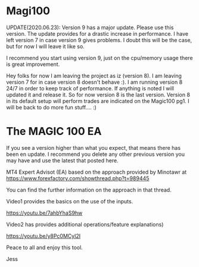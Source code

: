 # Magi100

UPDATE(2020.06.23):
Version 9 has a major update. Please use this version. The update provides for a drastic increase in performance.
I have left version 7 in case version 9 gives problems.  I doubt this will be the case, but for now I will leave it like so.

I recommend you start using version 9, just on the cpu/memory usage there is great improvement.

Hey folks for now I am leaving the project as iz (version 8).  I am leaving version 7 for in case version 8 doesn't behave :).
I am running version 8 24/7 in order to keep track of performance. If anything is noted I will updated it and release it.
So for now version 8 is the last version.  Version 8 in its default setup will perform trades are indicated on the Magic100 pg1.
I will be back to do more fun stuff....  :)

The MAGIC 100 EA
==========================================================================
If you see a version higher than what you expect, that means there has been en update.
I recommend you delete any other previous version you may have and use the latest that posted here.

MT4 Expert Advisot (EA) based on the approach provided by Minotawr at
https://www.forexfactory.com/showthread.php?t=989445

You can find the further information on the approach in that thread.

Video1 provides the basics on the use of the inputs.

https://youtu.be/7ahbYhaS9hw

Video2 has provides additional operations/feature explanations)

https://youtu.be/y8Pc0MCyl2I

Peace to all and enjoy this tool.

Jess
